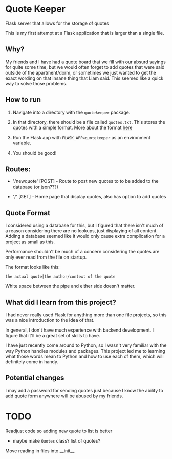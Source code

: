 # Quote Keeper

Flask server that allows for the storage of quotes

This is my first attempt at a Flask application that is larger than a single file.

## Why?

My friends and I have had a quote board that we fill with our absurd sayings
for quite some time, but we would often forget to add quotes that were said
outside of the apartment/dorm, or sometimes we just wanted to get the
exact wording on that insane thing that Liam said. This seemed like a quick
way to solve those problems.

## How to run

1. Navigate into a directory with the `quotekeeper` package.

2. In that directory, there should be a file called `quotes.txt`. This stores
the quotes with a simple format. More about the format [here](#quote-format)

3. Run the Flask app with `FLASK_APP=quotekeeper` as an environment variable.

4. You should be good!

## Routes:
* '/newquote' [POST] - Route to post new quotes to to be added to the database (or json???)

* '/' [GET] - Home page that display quotes, also has option to add quotes

## Quote Format

I considered using a database for this, but I figured that there isn't much
of a reason considering there are no lookups, just displaying of all content.
Adding a database seemed like it would only cause extra complication for
a project as small as this.

Performance shouldn't be much of a concern considering the quotes are only
ever read from the file on startup.

The format looks like this:
```
the actual quote|the author/context of the quote
```

White space between the pipe and either side doesn't matter.

## What did I learn from this project?

I had never really used Flask for anything more than one file projects, so
this was a nice introduction to the idea of that.

In general, I don't have much experience with backend development. I figure
that it'll be a great set of skills to have.

I have just recently come around to Python, so I wasn't very familiar with
the way Python handles modules and packages. This project led me to learning
what those words mean to Python and how to use each of them, which will
definitely come in handy.

## Potential changes

I may add a password for sending quotes just because I know the ability to
add quote form anywhere will be abused by my friends.


# TODO

Readjust code so adding new quote to list is better
* maybe make `Quotes` class? list of quotes?

Move reading in files into \_\_init\_\_